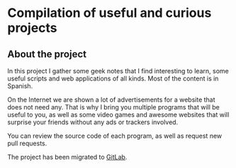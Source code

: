 # Compilation of useful and curious projects

## About the project
In this project I gather some geek notes that I find interesting to learn, some useful scripts and web applications of all kinds. Most of the content is in Spanish.

On the Internet we are shown a lot of advertisements for a website that does not need any. That is why I bring you multiple programs that will be useful to you, as well as some video games and awesome websites that will surprise your friends without any ads or trackers involved.

You can review the source code of each program, as well as request new pull requests.

The project has been migrated to [GitLab](https://gitlab.com/Dalde/web).
